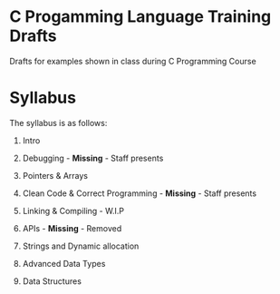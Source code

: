 # C Progamming Language Training Drafts

Drafts for examples shown in class during C Programming Course

# Syllabus
The syllabus is as follows:

1. Intro

2. Debugging - **Missing** - Staff presents

3. Pointers & Arrays

4. Clean Code & Correct Programming - **Missing** - Staff presents

5. Linking & Compiling - W.I.P

6. APIs - **Missing** - Removed

7. Strings and Dynamic allocation

8. Advanced Data Types

9. Data Structures
